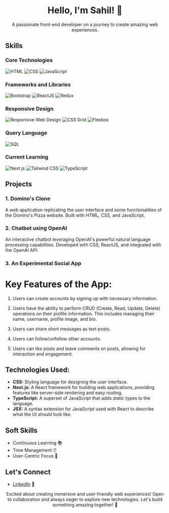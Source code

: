 <!-- Header Section -->
<div align="center">
  <h1>Hello, I'm Sahil! 👋</h1>
  <p>A passionate front-end developer on a journey to create amazing web experiences.</p>
</div>

<!-- Skills Section -->
## Skills

### Core Technologies
![HTML](https://img.shields.io/badge/HTML-🌐-informational?style=for-the-badge&logo=html5&color=E34F26)
![CSS](https://img.shields.io/badge/CSS-🎨-informational?style=for-the-badge&logo=css3&color=1572B6)
![JavaScript](https://img.shields.io/badge/JavaScript-💻-informational?style=for-the-badge&logo=javascript&color=F7DF1E)

### Frameworks and Libraries
![Bootstrap](https://img.shields.io/badge/Bootstrap-🅱-informational?style=for-the-badge&logo=bootstrap&color=563D7C)
![ReactJS](https://img.shields.io/badge/ReactJS-⚛️-informational?style=for-the-badge&logo=react&color=61DAFB)
![Redux](https://img.shields.io/badge/Redux-🔄-informational?style=for-the-badge&logo=redux&color=764ABC)

### Responsive Design
![Responsive Web Design](https://img.shields.io/badge/Responsive_Web_Design-📱-informational?style=for-the-badge&logo=responsive-design&color=00C7B7)
![CSS Grid](https://img.shields.io/badge/CSS_Grid-🔲-informational?style=for-the-badge&logo=css-grid&color=009688)
![Flexbox](https://img.shields.io/badge/Flexbox-📦-informational?style=for-the-badge&logo=flexbox&color=FFD700)

### Query Language
![SQL](https://img.shields.io/badge/SQL-🗃️-informational?style=for-the-badge&logo=sql&color=4479A1)

### Current Learning
![Next.js](https://img.shields.io/badge/Next.js-➡️-informational?style=for-the-badge&logo=next.js&color=000000)
![Tailwind CSS](https://img.shields.io/badge/Tailwind_CSS-🌬️-informational?style=for-the-badge&logo=tailwindcss&color=38B2AC)
![TypeScript](https://img.shields.io/badge/TypeScript-🔷-informational?style=for-the-badge&logo=typescript&color=3178C6)

<!-- Projects Section -->
## Projects

### 1. Domino's Clone
A web application replicating the user interface and some functionalities of the Domino's Pizza website. Built with HTML, CSS, and JavaScript.

### 2. Chatbot using OpenAI
An interactive chatbot leveraging OpenAI's powerful natural language processing capabilities. Developed with CSS, ReactJS, and integrated with the OpenAI API.

### 3. An Experimental Social App

# Key Features of the App:

1. Users can create accounts by signing up with necessary information.

2. Users have the ability to perform CRUD (Create, Read, Update, Delete) operations on their profile information. This includes managing their name, username, profile image, and bio.

3. Users can share short messages as text posts.

4. Users can follow/unfollow other accounts.

5. Users can like posts and leave comments on posts, allowing for interaction and engagement.

## Technologies Used:

- **CSS:** Styling language for designing the user interface.
- **Next.js:** A React framework for building web applications, providing features like server-side rendering and easy routing.
- **TypeScript:** A superset of JavaScript that adds static types to the language.
- **JSX:** A syntax extension for JavaScript used with React to describe what the UI should look like.


<!-- Soft Skills Section -->
## Soft Skills

- Continuous Learning 📚
- Time Management ⏰
- User-Centric Focus 🎯

<!-- Let's Connect Section -->
## Let's Connect

- [LinkedIn](https://www.linkedin.com/in/sahil-bansal-9a1792250/) 💼


<!-- Closing Section -->
<div align="center">
  <p>Excited about creating immersive and user-friendly web experiences! Open to collaboration and always eager to explore new technologies. Let's build something amazing together! 🚀</p>
</div>
